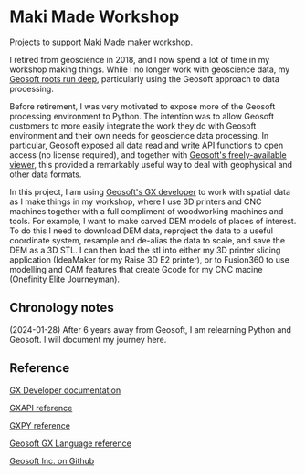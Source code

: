 # Maki Made Workshop
Projects to support Maki Made maker workshop.

I retired from geoscience in 2018, and I now spend a lot of time in my workshop making things.  While I no longer work with 
geoscience data, my [Geosoft roots run deep](https://wiki.seg.org/wiki/Ian_MacLeod), 
particularly using the Geosoft approach to data processing.

Before retirement, I was very motivated to expose more of the Geosoft processing environment to Python. The intention was to allow 
Geosoft customers to more easily integrate the work they do with Geosoft environment and their own needs for geoscience data processing.
In particular, Geosoft exposed all data read and write API functions to open access (no license required), and together with
[Geosoft's freely-available viewer](https://www.seequent.com/products-solutions/geosoft-viewer/), this provided a remarkably useful
way to deal with geophysical and other data formats.

In this project, I am using [Geosoft's GX developer](https://geosoftgxdev.atlassian.net/wiki/spaces/GD/pages/44367874/Python+in+GX+Developer)
to work with spatial data as I make things in my workshop, where I use 3D printers and 
CNC machines together with a full compliment of woodworking machines and tools.  For example, I want to make carved DEM models of places
of interest. To do this I need to download DEM data, reproject the data to a useful coordinate system, resample and de-alias the data to
scale, and save the DEM as a 3D STL.  I can then load the stl into either my 3D printer slicing application (IdeaMaker for my Raise 3D E2 
printer), or to Fusion360 to use modelling and CAM features that create Gcode for my CNC macine (Onefinity Elite Journeyman).

Chronology notes
----------------

(2024-01-28) After 6 years away from Geosoft, I am relearning Python and Geosoft. I will document my journey here.

## Reference

[GX Developer documentation](https://geosoftgxdev.atlassian.net/wiki/display/GD/Python+in+GX+Developer)

[GXAPI reference](https://geosoftinc.github.io/gxpy/9.5/python/geosoft.gxapi.classes.html)

[GXPY reference](https://geosoftinc.github.io/gxpy/9.5/python/geosoft.gxpy.html#gxpy)

[Geosoft GX Language reference](https://geosoftgxdev.atlassian.net/wiki/spaces/GXD93/pages/78020870/Geosoft+GX+Language)

[Geosoft Inc. on Github](https://github.com/GeosoftInc)
